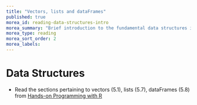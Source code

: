 ```yaml
---
title: "Vectors, lists and dataFrames"
published: true
morea_id: reading-data-structures-intro
morea_summary: "Brief introduction to the fundamental data structures in R"
morea_type: reading
morea_sort_order: 2
morea_labels:
---
```


# Data Structures 

* Read the sections pertaining to vectors (5.1), lists (5.7), dataFrames (5.8) from [Hands-on Programming with R](https://rstudio-education.github.io/hopr/)



